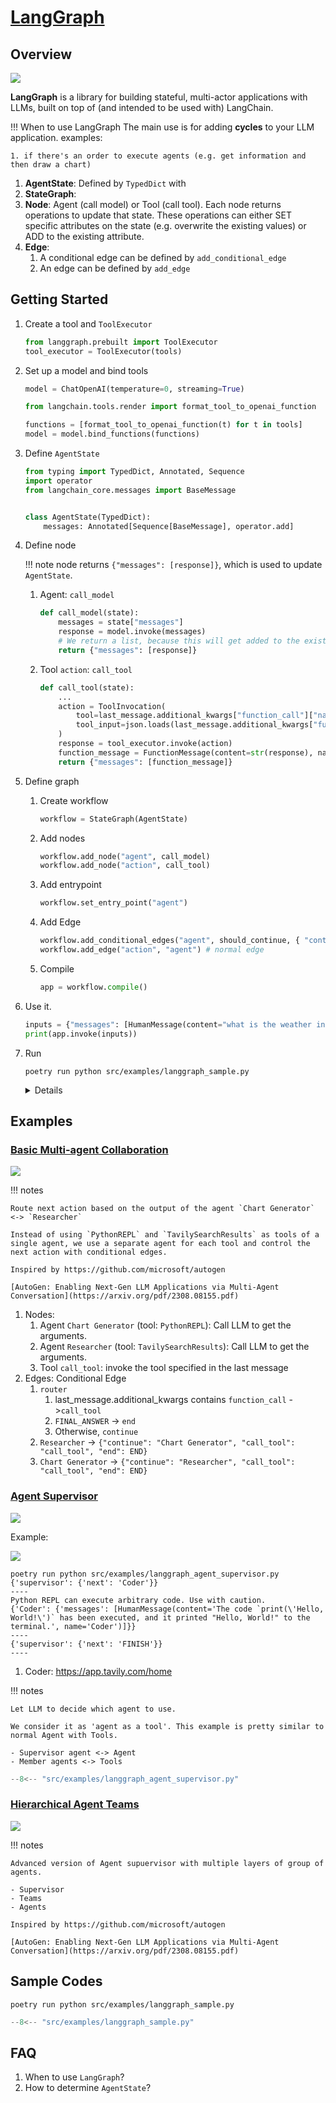 # [LangGraph](https://python.langchain.com/docs/langgraph)

## Overview

![](langgraph.drawio.svg)

**LangGraph** is a library for building stateful, multi-actor applications with LLMs, built on top of (and intended to be used with) LangChain.

!!! When to use LangGraph
    The main use is for adding **cycles** to your LLM application. examples:

    1. if there's an order to execute agents (e.g. get information and then draw a chart)

1. **AgentState**: Defined by `TypedDict` with
1. **StateGraph**:
1. **Node**: Agent (call model) or Tool (call tool). Each node returns operations to update that state. These operations can either SET specific attributes on the state (e.g. overwrite the existing values) or ADD to the existing attribute.
1. **Edge**:
    1. A conditional edge can be defined by `add_conditional_edge`
    1. An edge can be defined by `add_edge`

## Getting Started

1. Create a tool and `ToolExecutor`

    ```py
    from langgraph.prebuilt import ToolExecutor
    tool_executor = ToolExecutor(tools)
    ```

1. Set up a model and bind tools

    ```py
    model = ChatOpenAI(temperature=0, streaming=True)

    from langchain.tools.render import format_tool_to_openai_function

    functions = [format_tool_to_openai_function(t) for t in tools]
    model = model.bind_functions(functions)
    ```

1. Define `AgentState`

    ```py
    from typing import TypedDict, Annotated, Sequence
    import operator
    from langchain_core.messages import BaseMessage


    class AgentState(TypedDict):
        messages: Annotated[Sequence[BaseMessage], operator.add]
    ```

1. Define node

    !!! note
        node returns `{"messages": [response]}`, which is used to update `AgentState`.

    1. Agent: `call_model`

        ```py
        def call_model(state):
            messages = state["messages"]
            response = model.invoke(messages)
            # We return a list, because this will get added to the existing list
            return {"messages": [response]}
        ```

    1. Tool `action`: `call_tool`

        ```py
        def call_tool(state):
            ...
            action = ToolInvocation(
                tool=last_message.additional_kwargs["function_call"]["name"],
                tool_input=json.loads(last_message.additional_kwargs["function_call"]["arguments"]),
            )
            response = tool_executor.invoke(action)
            function_message = FunctionMessage(content=str(response), name=action.tool)
            return {"messages": [function_message]}
        ```

1. Define graph
    1. Create workflow

        ```py
        workflow = StateGraph(AgentState)
        ```

    1. Add nodes

        ```py
        workflow.add_node("agent", call_model)
        workflow.add_node("action", call_tool)
        ```

    1. Add entrypoint

        ```py
        workflow.set_entry_point("agent")
        ```

    1. Add Edge

        ```py
        workflow.add_conditional_edges("agent", should_continue, { "continue": "action", "end": END} # conditional edge
        workflow.add_edge("action", "agent") # normal edge
        ```

    1. Compile

        ```py
        app = workflow.compile()
        ```

1. Use it.

    ```py
    inputs = {"messages": [HumanMessage(content="what is the weather in sf")]}
    print(app.invoke(inputs))
    ```

1. Run

    ```
    poetry run python src/examples/langgraph_sample.py
    ```

    <details>

    `{'messages': [HumanMessage(content='what is the weather in sf'), AIMessage(content='', additional_kwargs={'function_call': {'arguments': '{\n  "__arg1": "weather in San Francisco"\n}', 'name': 'google-search'}}), FunctionMessage(content="[{'title': '10-Day Weather Forecast for San Francisco, CA - The Weather ...', 'link': 'https://weather.com/weather/tenday/l/San+Francisco+CA+USCA0987:1:US', 'snippet': 'Be prepared with the most accurate 10-day forecast for San Francisco, CA with highs, lows, chance of precipitation from The Weather Channel and Weather.com.'}, {'title': 'San Francisco, CA Weather Forecast | AccuWeather', 'link': 'https://www.accuweather.com/en/us/san-francisco/94103/weather-forecast/347629', 'snippet': 'San Francisco, CA Weather Forecast, with current conditions, wind, air quality, and what to expect for the next 3 days.'}, {'title': '10-Day Weather Forecast for Inverness, CA - The Weather Channel ...', 'link': 'https://weather.com/weather/tenday/l/Inverness+CA?canonicalCityId=61b2ebcaa5e78eebca92d21eaff7a0439eb081e8e60287fca37af4186f8242b7', 'snippet': 'Sun 11 | Night. 40°. 9%. NE 6 mph. Partly cloudy early followed by cloudy skies overnight. Low near 40F. Winds NE at 5 to 10 mph. Humidity97%.'}, {'title': 'San Francisco, CA Weather Conditions | Weather Underground', 'link': 'https://www.wunderground.com/weather/us/ca/san-francisco', 'snippet': 'San Francisco Weather Forecasts. Weather Underground provides local & long-range weather forecasts, weatherreports, maps & tropical weather conditions for\\xa0...'}, {'title': 'Hourly Weather Forecast for San Francisco, CA - The Weather ...', 'link': 'https://weather.com/weather/hourbyhour/l/54f9d8baac32496f6b5497b4bf7a277c3e2e6cc5625de69680e6169e7e38e9a8', 'snippet': 'Hourly Local Weather Forecast, weather conditions, precipitation, dew point, humidity, wind from Weather.com and The Weather Channel.'}]", name='google-search'), AIMessage(content="The weather in San Francisco can vary, but you can check the 10-day weather forecast on The Weather Channel's website [here](https://weather.com/weather/tenday/l/San+Francisco+CA+USCA0987:1:US). You can also find the current weather conditions and forecast on AccuWeather's website [here](https://www.accuweather.com/en/us/san-francisco/94103/weather-forecast/347629).")]}`

    </details>

## Examples

### [Basic Multi-agent Collaboration](https://github.com/langchain-ai/langgraph/blob/main/examples/multi_agent/multi-agent-collaboration.ipynb)

![](https://raw.githubusercontent.com/langchain-ai/langgraph/main/examples/multi_agent/img/simple_multi_agent_diagram.png)

!!! notes

    Route next action based on the output of the agent `Chart Generator` <-> `Researcher`

    Instead of using `PythonREPL` and `TavilySearchResults` as tools of a single agent, we use a separate agent for each tool and control the next action with conditional edges.

    Inspired by https://github.com/microsoft/autogen

    [AutoGen: Enabling Next-Gen LLM Applications via Multi-Agent Conversation](https://arxiv.org/pdf/2308.08155.pdf)

1. Nodes:
    1. Agent `Chart Generator` (tool: `PythonREPL`): Call LLM to get the arguments.
    1. Agent `Researcher` (tool: `TavilySearchResults`): Call LLM to get the arguments.
    1. Tool `call_tool`: invoke the tool specified in the last message
1. Edges: Conditional Edge
    1. `router`
        1. last_message.additional_kwargs contains `function_call` ->`call_tool`
        1. `FINAL_ANSWER` -> `end`
        1. Otherwise, `continue`
    1. `Researcher` -> `{"continue": "Chart Generator", "call_tool": "call_tool", "end": END}`
    1. `Chart Generator` -> `{"continue": "Researcher", "call_tool": "call_tool", "end": END}`

### [Agent Supervisor](https://github.com/langchain-ai/langgraph/blob/main/examples/multi_agent/agent_supervisor.ipynb)

![](https://raw.githubusercontent.com/langchain-ai/langgraph/main/examples/multi_agent/img/supervisor-diagram.png)

Example:

![](agent_supervisor.drawio.svg)

```
poetry run python src/examples/langgraph_agent_supervisor.py
{'supervisor': {'next': 'Coder'}}
----
Python REPL can execute arbitrary code. Use with caution.
{'Coder': {'messages': [HumanMessage(content='The code `print(\'Hello, World!\')` has been executed, and it printed "Hello, World!" to the terminal.', name='Coder')]}}
----
{'supervisor': {'next': 'FINISH'}}
----
```

1. Coder: https://app.tavily.com/home


!!! notes

    Let LLM to decide which agent to use.

    We consider it as 'agent as a tool'. This example is pretty similar to normal Agent with Tools.

    - Supervisor agent <-> Agent
    - Member agents <-> Tools

```py title="langgraph_sample.py"
--8<-- "src/examples/langgraph_agent_supervisor.py"
```

### [Hierarchical Agent Teams](https://github.com/langchain-ai/langgraph/blob/main/examples/multi_agent/hierarchical_agent_teams.ipynb)

![](https://raw.githubusercontent.com/langchain-ai/langgraph/main/examples/multi_agent/img/hierarchical-diagram.png)

!!! notes

    Advanced version of Agent supuervisor with multiple layers of group of agents.

    - Supervisor
    - Teams
    - Agents

    Inspired by https://github.com/microsoft/autogen

    [AutoGen: Enabling Next-Gen LLM Applications via Multi-Agent Conversation](https://arxiv.org/pdf/2308.08155.pdf)

## Sample Codes

```
poetry run python src/examples/langgraph_sample.py
```

```py title="langgraph_sample.py"
--8<-- "src/examples/langgraph_sample.py"
```

## FAQ

1. When to use `LangGraph`?
1. How to determine `AgentState`?
